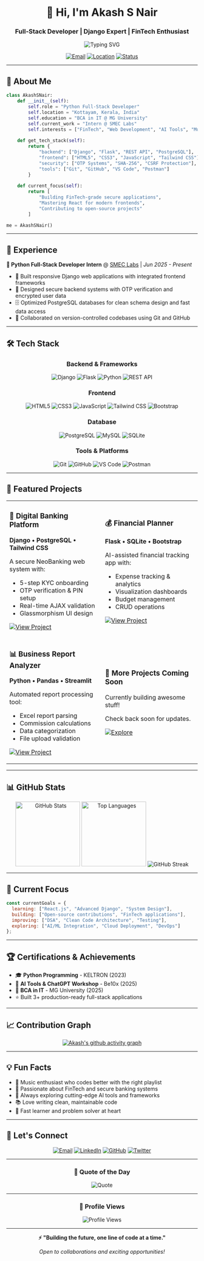 <div align="center">

# 👋 Hi, I'm Akash S Nair

### Full-Stack Developer | Django Expert | FinTech Enthusiast

<img src="https://readme-typing-svg.demolab.com?font=Fira+Code&weight=600&size=28&duration=3000&pause=1000&color=14B8A6&center=true&vCenter=true&width=600&lines=Python+Full-Stack+Developer;Django+%2B+React+Specialist;Building+Secure+Web+Apps;Turning+Ideas+into+Reality" alt="Typing SVG" />

[![Email](https://img.shields.io/badge/Email-akash.bmrskr%40gmail.com-14B8A6?style=for-the-badge&logo=gmail&logoColor=white)](mailto:akash.bmrskr@gmail.com)
[![Location](https://img.shields.io/badge/Location-Kottayam%2C%20Kerala-3B82F6?style=for-the-badge&logo=google-maps&logoColor=white)](https://maps.google.com)
[![Status](https://img.shields.io/badge/Status-Available%20for%20Opportunities-10B981?style=for-the-badge)](https://github.com/astradevop)

</div>

---

## 🚀 About Me

```python
class AkashSNair:
    def __init__(self):
        self.role = "Python Full-Stack Developer"
        self.location = "Kottayam, Kerala, India"
        self.education = "BCA in IT @ MG University"
        self.current_work = "Intern @ SMEC Labs"
        self.interests = ["FinTech", "Web Development", "AI Tools", "Music"]
        
    def get_tech_stack(self):
        return {
            "backend": ["Django", "Flask", "REST API", "PostgreSQL"],
            "frontend": ["HTML5", "CSS3", "JavaScript", "Tailwind CSS"],
            "security": ["OTP Systems", "SHA-256", "CSRF Protection"],
            "tools": ["Git", "GitHub", "VS Code", "Postman"]
        }
    
    def current_focus(self):
        return [
            "Building FinTech-grade secure applications",
            "Mastering React for modern frontends",
            "Contributing to open-source projects"
        ]

me = AkashSNair()
```

---

## 💼 Experience

**🔹 Python Full-Stack Developer Intern** @ [SMEC Labs](https://smeclabs.com) | *Jun 2025 - Present*

- 🎨 Built responsive Django web applications with integrated frontend frameworks
- 🔐 Designed secure backend systems with OTP verification and encrypted user data
- 🗄️ Optimized PostgreSQL databases for clean schema design and fast data access
- 🤝 Collaborated on version-controlled codebases using Git and GitHub

---

## 🛠️ Tech Stack

<div align="center">

### Backend & Frameworks
![Django](https://img.shields.io/badge/Django-092E20?style=for-the-badge&logo=django&logoColor=white)
![Flask](https://img.shields.io/badge/Flask-000000?style=for-the-badge&logo=flask&logoColor=white)
![Python](https://img.shields.io/badge/Python-3776AB?style=for-the-badge&logo=python&logoColor=white)
![REST API](https://img.shields.io/badge/REST_API-009688?style=for-the-badge&logo=fastapi&logoColor=white)

### Frontend
![HTML5](https://img.shields.io/badge/HTML5-E34F26?style=for-the-badge&logo=html5&logoColor=white)
![CSS3](https://img.shields.io/badge/CSS3-1572B6?style=for-the-badge&logo=css3&logoColor=white)
![JavaScript](https://img.shields.io/badge/JavaScript-F7DF1E?style=for-the-badge&logo=javascript&logoColor=black)
![Tailwind CSS](https://img.shields.io/badge/Tailwind_CSS-38B2AC?style=for-the-badge&logo=tailwind-css&logoColor=white)
![Bootstrap](https://img.shields.io/badge/Bootstrap-7952B3?style=for-the-badge&logo=bootstrap&logoColor=white)

### Database
![PostgreSQL](https://img.shields.io/badge/PostgreSQL-316192?style=for-the-badge&logo=postgresql&logoColor=white)
![MySQL](https://img.shields.io/badge/MySQL-4479A1?style=for-the-badge&logo=mysql&logoColor=white)
![SQLite](https://img.shields.io/badge/SQLite-07405E?style=for-the-badge&logo=sqlite&logoColor=white)

### Tools & Platforms
![Git](https://img.shields.io/badge/Git-F05032?style=for-the-badge&logo=git&logoColor=white)
![GitHub](https://img.shields.io/badge/GitHub-181717?style=for-the-badge&logo=github&logoColor=white)
![VS Code](https://img.shields.io/badge/VS_Code-007ACC?style=for-the-badge&logo=visual-studio-code&logoColor=white)
![Postman](https://img.shields.io/badge/Postman-FF6C37?style=for-the-badge&logo=postman&logoColor=white)

</div>

---

## 🌟 Featured Projects

<div align="center">

<table>
<tr>
<td width="50%">

### 🏦 Digital Banking Platform
**Django • PostgreSQL • Tailwind CSS**

A secure NeoBanking web system with:
- 5-step KYC onboarding
- OTP verification & PIN setup
- Real-time AJAX validation
- Glassmorphism UI design

[![View Project](https://img.shields.io/badge/View-Project-14B8A6?style=for-the-badge)](https://github.com/yourusername/project)

</td>
<td width="50%">

### 💰 Financial Planner
**Flask • SQLite • Bootstrap**

AI-assisted financial tracking app with:
- Expense tracking & analytics
- Visualization dashboards
- Budget management
- CRUD operations

[![View Project](https://img.shields.io/badge/View-Project-10B981?style=for-the-badge)](https://github.com/yourusername/project)

</td>
</tr>
<tr>
<td width="50%">

### 📊 Business Report Analyzer
**Python • Pandas • Streamlit**

Automated report processing tool:
- Excel report parsing
- Commission calculations
- Data categorization
- File upload validation

[![View Project](https://img.shields.io/badge/View-Project-F59E0B?style=for-the-badge)](https://github.com/yourusername/project)

</td>
<td width="50%">

### 🚀 More Projects Coming Soon
Currently building awesome stuff!

Check back soon for updates.

[![Explore](https://img.shields.io/badge/Explore-Repositories-3B82F6?style=for-the-badge)](https://github.com/yourusername?tab=repositories)

</td>
</tr>
</table>

</div>

---

## 📊 GitHub Stats

<div align="center">

<img src="https://github-readme-stats.vercel.app/api?username=astradevop&show_icons=true&theme=tokyonight&hide_border=true&bg_color=0D1117&title_color=14B8A6&icon_color=14B8A6&text_color=FFFFFF" alt="GitHub Stats" height="170"/>
<img src="https://github-readme-stats.vercel.app/api/top-langs/?username=astradevop&layout=compact&theme=tokyonight&hide_border=true&bg_color=0D1117&title_color=14B8A6&text_color=FFFFFF" alt="Top Languages" height="170"/>

<img src="https://github-readme-streak-stats.herokuapp.com/?user=astradevop&theme=tokyonight&hide_border=true&background=0D1117&ring=14B8A6&fire=14B8A6&currStreakLabel=14B8A6" alt="GitHub Streak" />

</div>

---

## 🎯 Current Focus

```javascript
const currentGoals = {
  learning: ["React.js", "Advanced Django", "System Design"],
  building: ["Open-source contributions", "FinTech applications"],
  improving: ["DSA", "Clean Code Architecture", "Testing"],
  exploring: ["AI/ML Integration", "Cloud Deployment", "DevOps"]
};
```

---

## 🏆 Certifications & Achievements

- 🎓 **Python Programming** - KELTRON (2023)
- 🤖 **AI Tools & ChatGPT Workshop** - Be10x (2025)
- 🎯 **BCA in IT** - MG University (2025)
- ⭐ Built 3+ production-ready full-stack applications

---

## 📈 Contribution Graph

<div align="center">

[![Akash's github activity graph](https://github-readme-activity-graph.vercel.app/graph?username=yourusername&theme=tokyo-night&hide_border=true&bg_color=0D1117&color=14B8A6&line=3B82F6&point=14B8A6)](https://github.com/yourusername)

</div>

---

## 💡 Fun Facts

- 🎵 Music enthusiast who codes better with the right playlist
- 🏦 Passionate about FinTech and secure banking systems
- 🚀 Always exploring cutting-edge AI tools and frameworks
- 📚 Love writing clean, maintainable code
- 🌱 Fast learner and problem solver at heart

---

## 🤝 Let's Connect

<div align="center">

[![Email](https://img.shields.io/badge/Email-D14836?style=for-the-badge&logo=gmail&logoColor=white)](mailto:akash.bmrskr@gmail.com)
[![LinkedIn](https://img.shields.io/badge/LinkedIn-0077B5?style=for-the-badge&logo=linkedin&logoColor=white)](https://linkedin.com/in/yourusername)
[![GitHub](https://img.shields.io/badge/GitHub-181717?style=for-the-badge&logo=github&logoColor=white)](https://github.com/yourusername)
[![Twitter](https://img.shields.io/badge/Twitter-1DA1F2?style=for-the-badge&logo=twitter&logoColor=white)](https://twitter.com/yourusername)

</div>

---

<div align="center">

### 💭 Quote of the Day

![Quote](https://quotes-github-readme.vercel.app/api?type=horizontal&theme=tokyonight)

---

### 👀 Profile Views

![Profile Views](https://komarev.com/ghpvc/?username=yourusername&color=14B8A6&style=for-the-badge&label=PROFILE+VIEWS)

---

**⚡ "Building the future, one line of code at a time."**

*Open to collaborations and exciting opportunities!*

</div>
